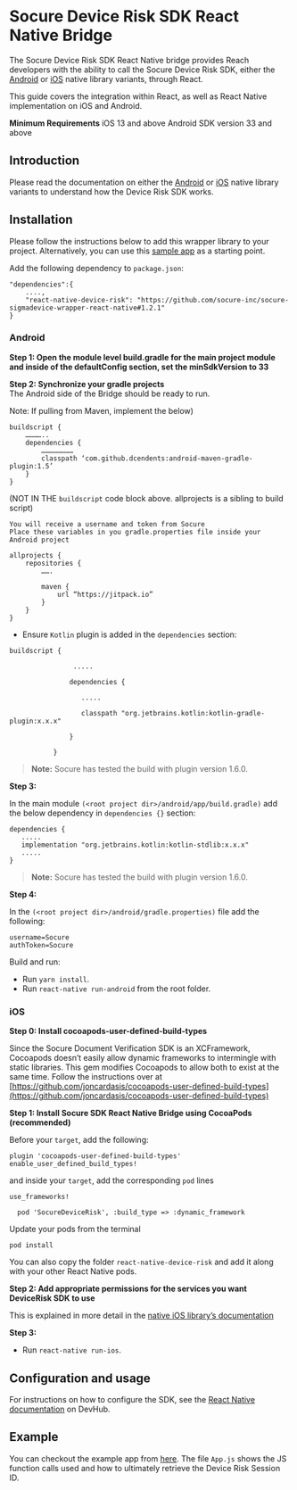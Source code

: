 # Socure Device Risk SDK React Native Bridge

The Socure Device Risk SDK React Native bridge provides Reach developers with the ability to call the Socure Device Risk SDK, either the [Android](https://github.com/socure-inc/socure-sigmadevice-sdk-android) or [iOS](https://github.com/socure-inc/socure-sigmadevice-sdk-ios) native library variants, through React.

This guide covers the integration within React, as well as React Native implementation on iOS and Android.

**Minimum Requirements**
iOS 13 and above
Android SDK version 33 and above

## Introduction
Please read the documentation on either the [Android](https://github.com/socure-inc/socure-sigmadevice-sdk-android) or [iOS](https://github.com/socure-inc/socure-sigmadevice-sdk-ios) native library variants to understand how the Device Risk SDK works.

## Installation

Please follow the instructions below to add this wrapper library to your project. Alternatively, you can use this [sample app](https://github.com/socure-inc/socure-sigmadevice-demo-app-react-native) as a starting point.

Add the following dependency to `package.json`:

```
"dependencies":{
	....,
	"react-native-device-risk": "https://github.com/socure-inc/socure-sigmadevice-wrapper-react-native#1.2.1"
}
```

### Android
**Step 1: Open the module level build.gradle for the main project module and inside of the defaultConfig section, set the minSdkVersion to 33**

**Step 2: Synchronize your gradle projects**
<br>The Android side of the Bridge should be ready to run.

Note: If pulling from Maven, implement the below)
```
buildscript {
	…………..
	dependencies {
		……………………
		classpath ‘com.github.dcendents:android-maven-gradle-plugin:1.5’
	}
}
```

(NOT IN THE `buildscript` code block above. allprojects is a sibling to build script)
```
You will receive a username and token from Socure
Place these variables in you gradle.properties file inside your Android project

allprojects {
    repositories {
        …….

        maven {
            url “https://jitpack.io”
        }
    }
}
```

* Ensure `Kotlin` plugin is added in the `dependencies` section:
```
buildscript {

                .....

               dependencies {

                  .....

                  classpath "org.jetbrains.kotlin:kotlin-gradle-plugin:x.x.x"

               }

           }
```
> **Note:** Socure has tested the build with plugin version 1.6.0.

**Step 3:**

In the main module `(<root project dir>/android/app/build.gradle)` add the below dependency
in `dependencies {}` section:

```
dependencies {
   .....
   implementation "org.jetbrains.kotlin:kotlin-stdlib:x.x.x"
   .....
}
```

> **Note:** Socure has tested the build with plugin version 1.6.0.

**Step 4:**

In the `(<root project dir>/android/gradle.properties)` file add the following:

```
username=Socure
authToken=Socure
```

Build and run:

* Run `yarn install`.
* Run `react-native run-android` from the root folder.

### iOS

**Step 0: Install cocoapods-user-defined-build-types**

Since the Socure Document Verification SDK is an XCFramework, Cocoapods doesn’t easily allow dynamic frameworks to intermingle with static libraries. This gem modifies Cocoapods to allow both to exist at the same time. Follow the instructions over at [https://github.com/joncardasis/cocoapods-user-defined-build-types](https://github.com/joncardasis/cocoapods-user-defined-build-types)

**Step 1: Install Socure SDK React Native Bridge using CocoaPods (recommended)**

Before your `target`, add the following:

```
plugin 'cocoapods-user-defined-build-types'
enable_user_defined_build_types!
```

and inside your `target`, add the corresponding `pod` lines

```
use_frameworks!

  pod 'SocureDeviceRisk', :build_type => :dynamic_framework
```

Update your pods from the terminal
```
pod install
```

You can also copy the folder `react-native-device-risk` and add it along with your other React Native pods.

**Step 2: Add appropriate permissions for the services you want DeviceRisk SDK to use**

This is explained in more detail in the [native iOS library’s documentation](https://developer.socure.com/docs/sdks/sigma-device/ios-sdk/ios-overview#deviceriskdatasources)

**Step 3:**

* Run `react-native run-ios`.

## Configuration and usage
For instructions on how to configure the SDK, see the [React Native documentation](https://developer.socure.com/docs/sdks/sigma-device/react/react-overview) on DevHub.

## Example
You can checkout the example app from [here](https://github.com/socure-inc/socure-sigmadevice-demo-app-react-native). The file `App.js` shows the JS function calls used and how to ultimately retrieve the Device Risk Session ID.

